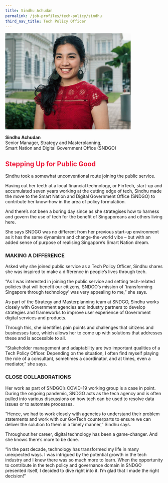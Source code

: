 ```yaml
---
title: Sindhu Achudan
permalink: /job-profiles/tech-policy/sindhu
third_nav_title: Tech Policy Officer
---
```




<div class="content">
<p><img src="/images/sindhu-achudan-l.jpg" alt="Sindhu Achudan" style="width:400px;" align="left">
<br clear="left"><br>
<strong>Sindhu Achudan	</strong><br>
	Senior Manager, Strategy and Masterplanning,<br>
	Smart Nation and Digital Government Office (SNDGO)

<h2 style="color:#ed1a3b;">Stepping Up for Public Good</h2>

<p>Sindhu took a somewhat unconventional route joining the public service.</p>

<p>Having cut her teeth at a local financial technology, or FinTech, start-up and accumulated seven years working at the cutting edge of tech, Sindhu made the move to the Smart Nation and Digital Government Office (SNDGO) to contribute her know-how in the area of policy formulation.</p>

<p>And there’s not been a boring day since as she strategises how to harness and govern the use of tech for the benefit of Singaporeans and others living here. </p>

<p>She says SNDGO was no different from her previous start-up environment as it has the same dynamism and change-the-world vibe – but with an added sense of purpose of realising Singapore’s Smart Nation dream. </p>

<h3 style="color:#212121;">MAKING A DIFFERENCE</h3>

<p>Asked why she joined public service as a Tech Policy Officer, Sindhu shares she was inspired to make a difference in people’s lives through tech. </p>

<p>“As I was interested in joining the public service and setting tech-related policies that will benefit our citizens, SNDGO‘s mission of ‘transforming Singapore through technology’ was very appealing to me,” she says. </p>

<p>As part of the Strategy and Masterplanning team at SNDGO, Sindhu works closely with Government agencies and industry partners to develop strategies and frameworks to improve user experience of Government digital services and products. </p>

<p>Through this, she identifies pain points and challenges that citizens and businesses face, which allows her to come up with solutions that addresses these and is accessible to all. </p>

<p>“Stakeholder management and adaptability are two important qualities of a Tech Policy Officer. Depending on the situation, I often find myself playing the role of a consultant, sometimes a coordinator, and at times, even a mediator,” she says.</p>

<h3 style="color:#212121;">CLOSE COLLABORATIONS</h3>

<p>Her work as part of SNDGO’s COVID-19 working group is a case in point. During the ongoing pandemic, SNDGO acts as the tech agency and is often pulled into various discussions on how tech can be used to resolve data issues or to automate processes.</p>

<p>“Hence, we had to work closely with agencies to understand their problem statements and work with our GovTech counterparts to ensure we can deliver the solution to them in a timely manner,” Sindhu says. </p>

<p>Throughout her career, digital technology has been a game-changer. And she knows there’s more to be done. </p>

<p>“In the past decade, technology has transformed my life in many unexpected ways. I was intrigued by the potential growth in the tech industry and I knew there was so much more to learn. When the opportunity to contribute in the tech policy and governance domain in SNDGO presented itself, I decided to dive right into it. I’m glad that I made the right decision!”</p>
